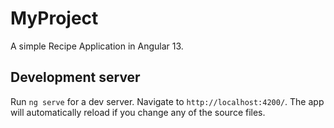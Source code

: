 # MyProject

A simple Recipe Application in Angular 13.

## Development server

Run `ng serve` for a dev server. Navigate to `http://localhost:4200/`. The app will automatically reload if you change any of the source files.
